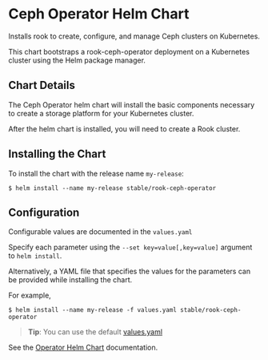 # Ceph Operator Helm Chart

Installs rook to create, configure, and manage Ceph clusters on Kubernetes.

This chart bootstraps a rook-ceph-operator deployment on a Kubernetes cluster using the Helm package manager. 

## Chart Details

The Ceph Operator helm chart will install the basic components necessary to create a storage platform for your Kubernetes cluster. 

After the helm chart is installed, you will need to create a Rook cluster.

## Installing the Chart

To install the chart with the release name `my-release`:
```
$ helm install --name my-release stable/rook-ceph-operator
```

## Configuration
Configurable values are documented in the `values.yaml`

Specify each parameter using the `--set key=value[,key=value]` argument to `helm install`.

Alternatively, a YAML file that specifies the values for the parameters can be provided while installing the chart. 

For example,
```
$ helm install --name my-release -f values.yaml stable/rook-ceph-operator
```

> **Tip**: You can use the default [values.yaml](values.yaml)

See the [Operator Helm Chart](/Documentation/helm-operator.md) documentation.
